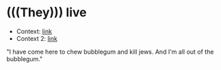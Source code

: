 # (((They))) live

* Context: [link](https://www.youtube.com/watch?v=g4XiKChyK7A)
* Context 2: [link](https://www.youtube.com/watch?v=Wp_K8prLfso)

"I have come here to chew bubblegum and kill jews. And I'm all out of the bubblegum."

